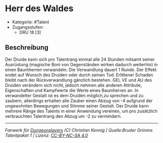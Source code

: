 <!---
Dies ist ein Fanwerk für DUNGEONSLAYERS (C) von Christian Kennig

Quellen:      [Bruder Grimms Talentpaket 1](https://www.f-space.de/ds4/downloads.html)
              [Talentbeschreibungen](https://www.f-space.de/ds4/tools-talentcards.html)
License:      [CC-BY-NC-SA 4.0](https://creativecommons.org/licenses/by-nc-sa/4.0/deed.de)
Richtlinien:  [Fanwerkrichtlinien](https://www.dungeonslayers.net/fanwerk-richtlinien/)
Autor:        Zauberlehrling
-->

  
# Herr des Waldes  
- Kategorie: #Talent  
- Zugangsstufen:  
  - DRU 18 [3]  

## Beschreibung  
Der Druide kann sich pro Talentrang einmal alle 24 Stunden mitsamt seiner Ausrüstung (magische Boni von Gegenständen wirken dadurch weiterhin) in einen Baumherren verwandeln. Die Verwandlung dauert 1 Runde. Der Effekt endet auf Wunsch des Druiden oder durch seinen Tod. Erlittener Schaden bleibt nach der Rückverwandlung gänzlich bestehen. GEI, VE und AU des Druiden verändern sich nicht, jedoch nehmen alle anderen Attribute, Eigenschaften und Kampfwerte die Werte eines Baumherren an. In verwandelter Gestalt ist es dem Druiden möglich,zu sprechen und zu zaubern, allerdings erhalten alle Zauber einen Abzug von -4 aufgrund der ungewohnten Bewegungen und Stimme seiner Gestalt. Der Druide kann mehrere Ränge des Talents in einer Anwendung vereinen, um pro zusätzlich verbrauchten Talentrang den Abzug um -2 zu vermindern.


___  
*Fanwerk für [Dungeonslayers](https://www.dungeonslayers.net/) (C) Christian Kennig | Quelle:Bruder Grimms Talentpaket 1 | Lizenz: [CC-BY-NC-SA 4.0](https://creativecommons.org/licenses/by-nc-sa/4.0/deed.de)*  